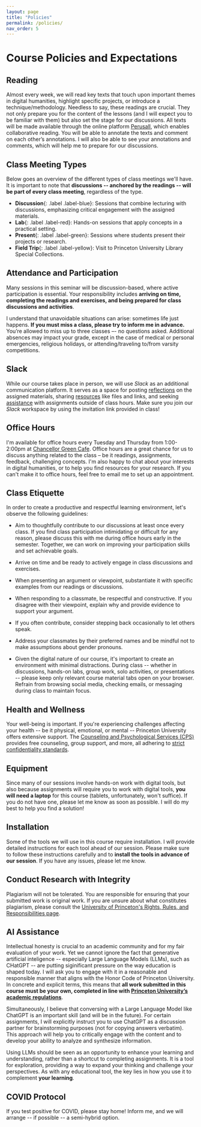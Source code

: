 ```yaml
---
layout: page
title: "Policies"
permalink: /policies/
nav_order: 5
---
```


# Course Policies and Expectations

## Reading

Almost every week, we will read key texts that touch upon important themes in digital humanities, highlight specific projects, or introduce a technique/methodology. Needless to say, these readings are crucial. They not only prepare you for the content of the lessons (and I will expect you to be familiar with them) but also set the stage for our discussions. All texts will be made available through the online platform [Perusall](https://www.perusall.com/), which enables collaborative reading. You will be able to annotate the texts and comment on each other’s annotations. I will also be able to see your annotations and comments, which will help me to prepare for our discussions.

## Class Meeting Types

Below goes an overview of the different types of class meetings we'll have. It is important to note that **discussions -- anchored by the readings -- will be part of every class meeting**, regardless of the type.

- **Discussion**{: .label .label-blue}: Sessions that combine lecturing with discussions, emphasizing critical engagement with the assigned materials.
- **Lab**{: .label .label-red}: Hands-on sessions that apply concepts in a practical setting.
- **Present**{: .label .label-green}: Sessions where students present their projects or research.
- **Field Trip**{: .label .label-yellow}: Visit to Princeton University Library Special Collections.

## Attendance and Participation

Many sessions in this seminar will be discussion-based, where active participation is essential. Your responsibility includes **arriving on time, completing the readings and exercises, and being prepared for class discussions and activities**.

I understand that unavoidable situations can arise: sometimes life just happens. **If you must miss a class, please try to inform me in advance.** You’re allowed to miss up to three classes –- no questions asked. Additional absences may impact your grade, except in the case of medical or personal emergencies, religious holidays, or attending/traveling to/from varsity competitions.

## Slack

While our course takes place in person, we will use _Slack_ as an additional communication platform. It serves as a space for posting [reflections](https://introtodh--spring2024.slack.com/archives/C06F1KS1ULT) on the assigned materials, sharing [resources](https://introtodh--spring2024.slack.com/archives/C06GK9FMKFA) like files and links, and seeking [assistance](https://introtodh--spring2024.slack.com/archives/C06FME0MZHT) with assignments outside of class hours. Make sure you join our _Slack_ workspace by using the invitation link provided in class!

## Office Hours

I'm available for office hours every Tuesday and Thursday from 1:00-2:00pm at [Chancellor Green Cafe](https://dining.princeton.edu/where-eat/chancellor-green-cafe). Office hours are a great chance for us to discuss anything related to the class – be it readings, assignments, feedback, challenging concepts. I'm also happy to chat about your interests in digital humanities, or to help you find resources for your research. If you can't make it to office hours, feel free to email me to set up an appointment.

## Class Etiquette

In order to create a productive and respectful learning environment, let's observe the following guidelines:

- Aim to thoughtfully contribute to our discussions at least once every class. If you find class participation intimidating or difficult for any reason, please discuss this with me during office hours early in the semester. Together, we can work on improving your participation skills and set achievable goals.

- Arrive on time and be ready to actively engage in class discussions and exercises.

- When presenting an argument or viewpoint, substantiate it with specific examples from our readings or discussions.

- When responding to a classmate, be respectful and constructive. If you disagree with their viewpoint, explain why and provide evidence to support your argument.

- If you often contribute, consider stepping back occasionally to let others speak.

- Address your classmates by their preferred names and be mindful not to make assumptions about gender pronouns.

- Given the digital nature of our course, it's important to create an environment with minimal distractions. During class -- whether in discussions, hands-on labs, group work, solo activities, or presentations -- please keep only relevant course material tabs open on your browser. Refrain from browsing social media, checking emails, or messaging during class to maintain focus.

## Health and Wellness

Your well-being is important. If you're experiencing challenges affecting your health -- be it physical, emotional, or mental -- Princeton University offers extensive support. The [Counseling and Psychological Services (CPS)](https://uhs.princeton.edu/counseling-psychological-services) provides free counseling, group support, and more, all adhering to [strict confidentiality standards](https://uhs.princeton.edu/counseling-psychological-services/counseling/confidentiality-cps).

## Equipment

Since many of our sessions involve hands-on work with digital tools, but also because assignments will require you to work with digital tools, **you will need a laptop** for this course (tablets, unfortunately, won't suffice). If you do not have one, please let me know as soon as possible. I will do my best to help you find a solution!

## Installation

Some of the tools we will use in this course require installation. I will provide detailed instructions for each tool ahead of our session. Please make sure to follow these instructions carefully and to **install the tools in advance of our session**. If you have any issues, please let me know.

## Conduct Research with Integrity

Plagiarism will not be tolerated. You are responsible for ensuring that your submitted work is original work. If you are unsure about what constitutes plagiarism, please consult the [University of Princeton's Rights, Rules, and Responsibilities page](https://rrr.princeton.edu/2023/students-and-university/24-academic-regulations#comp246).

## AI Assistance

Intellectual honesty is crucial to an academic community and for my fair evaluation of your work. Yet we cannot ignore the fact that generative artificial inteligence -- especially Large Language Models (LLMs), such as CHatGPT -- are putting siginificant pressure on the way education is shaped today. I will ask you to engage with it in a reasonable and responsible manner that aligns with the Honor Code of Princeton University. In concrete and explicit terms, this means that **all work submitted in this course must be your own, completed in line with [Princeton University’s academic regulations](https://rrr.princeton.edu/2022/students-and-university/24-academic-regulations)**.

Simultaneously, I believe that conversing with a Large Language Model like ChatGPT is an important skill (and will be in the future). For certain assignments, I will explicitly instruct you to use ChatGPT as a discussion partner for brainstorming purposes (not for copying answers verbatim). This approach will help you to critically engage with the content and to develop your ability to analyze and synthesize information.

Using LLMs should be seen as an opportunity to enhance your learning and understanding, rather than a shortcut to completing assignments. It is a tool for exploration, providing a way to expand your thinking and challenge your perspectives. As with any educational tool, the key lies in how you use it to complement **your learning**.

## COVID Protocol

If you test positive for COVID, please stay home! Inform me, and we will arrange -- if possible -- a semi-hybrid option.